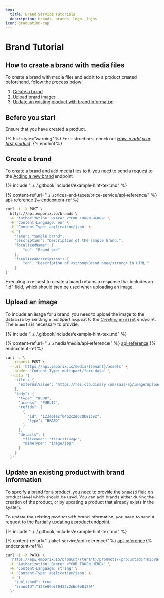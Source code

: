 ```yaml
---
seo:
  title: Brand Service Tutorials
  description: brands, brands, logo, logos
icon: graduation-cap
---
```


# Brand Tutorial

## How to create a brand with media files

To create a brand with media files and add it to a product created beforehand, follow the process below:

1. [Create a brand](brand.md#create-a-brand)
2. [Upload brand images](brand.md#upload-an-image)
3. [Update an existing product with brand information](brand.md#update-an-existing-product-with-brand-information)

## Before you start

Ensure that you have created a product.

{% hint style="warning" %}
For instructions, check out [_How to add your first product_](../product-service/product.md#how-to-add-your-first-product).
{% endhint %}

## Create a brand

To create a brand and add media files to it, you need to send a request to the [Adding a new brand](https://developer.emporix.io/api-references/api-guides/products-labels-and-brands/brand-service/api-reference/brands#post-brands) endpoint.

{% include "../../.gitbook/includes/example-hint-text.md" %}

{% content-ref url="../../prices-and-taxes/price-service/api-reference/" %}
[api-reference](../../prices-and-taxes/price-service/api-reference/)
{% endcontent-ref %}

```bash
curl -i -X POST \
  https://api.emporix.io/brands \
  -H 'Authorization: Bearer <YOUR_TOKEN_HERE>' \
  -H 'Content-Language: en' \
  -H 'Content-Type: application/json' \
  -d '{
    "name": "Sample brand",
    "description": "Description of the sample brand.",
    "localizedName": {
        "en": "Brand one"
    },
    "localizedDescription": {
        "en": "Description of <strong>Brand one</strong> in HTML."
    }
}'
```

Executing a request to create a brand returns a response that includes an "id" field, which should then be used when uploading an image.

## Upload an image

To include an image for a brand, you need to upload the image to the database by sending a multipart request to the [Creating an asset](https://developer.emporix.io/api-references/api-guides/media/media/api-reference/assets#post-media-tenant-assets) endpoint.\
The `brandId` is necessary to provide.

{% include "../../.gitbook/includes/example-hint-text.md" %}

{% content-ref url="../../media/media/api-reference/" %}
[api-reference](../../media/media/api-reference/)
{% endcontent-ref %}

```bash
curl -L \
  --request POST \
  --url 'https://api.emporix.io/media/{tenant}/assets' \
  --header 'Content-Type: multipart/form-data' \
  --data '{
    "file": {
      "externalValue": "https://res.cloudinary.com/saas-ag/image/upload/v1695804155/emporix-logo-white-2f5e621206edefea6015fb4793959376_nswfbz.png"
    },
    "body": {
      "type": "BLOB",
      "access": "PUBLIC",
      "refIds": [
        {
          "id": "123e06ecf0452c2d6c0b81392",
          "type": "BRAND"
        }
      ],
      "details": {
        "filename": "theBestImage",
        "mimeType": "image/jpg"
      }
    }
  }'
```

## Update an existing product with brand information

To specify a brand for a product, you need to provide the `brandId` field on product level which should be used. You can add brands either during the creation of the product, or by updating a product that already exists in the system.

To update the existing product with brand information, you need to send a request to the [Partially updating a product](https://developer.emporix.io/api-references/api-guides/products-labels-and-brands/product-service/api-reference/products#patch-product-tenant-products-productid) endpoint.

{% include "../../.gitbook/includes/example-hint-text.md" %}

{% content-ref url="../label-service/api-reference/" %}
[api-reference](../label-service/api-reference/)
{% endcontent-ref %}

```bash
curl -i -X PATCH \
  'https://api.emporix.io/product/{tenant}/products/{productId}?skipVariantGeneration=false&doIndex=true' \
  -H 'Authorization: Bearer <YOUR_TOKEN_HERE>' \
  -H 'Content-Language: string' \
  -H 'Content-Type: application/json' \
  -d '{
    "published": true
    "brandId":"123e06ecf0452c2d6c0b81392"
  }'
```
